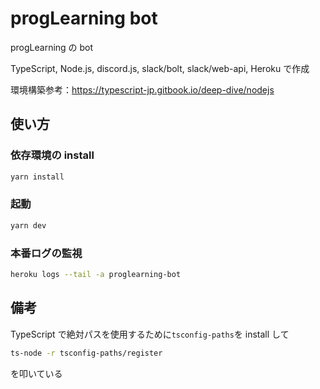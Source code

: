 # progLearning bot

progLearning の bot

TypeScript, Node.js, discord.js, slack/bolt, slack/web-api, Heroku で作成

環境構築参考：https://typescript-jp.gitbook.io/deep-dive/nodejs

## 使い方

### 依存環境の install

```sh
yarn install
```

### 起動

```sh
yarn dev
```

### 本番ログの監視

```sh
heroku logs --tail -a proglearning-bot
```

## 備考

TypeScript で絶対パスを使用するために`tsconfig-paths`を install して

```sh
ts-node -r tsconfig-paths/register
```

を叩いている
